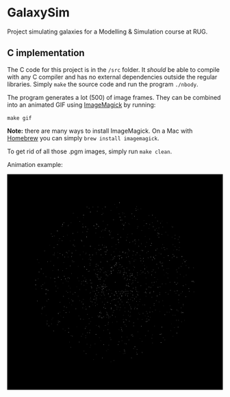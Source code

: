 # GalaxySim
Project simulating galaxies for a Modelling &amp; Simulation course at RUG.


## C implementation
The C code for this project is in the `/src` folder. It *should* be able to compile with any C compiler and has no external dependencies outside the regular libraries. Simply `make` the source code and run the program `./nbody`.

The program generates a lot (500) of image frames. They can be combined into an animated GIF using [ImageMagick](https://imagemagick.org) by running:

    make gif

**Note:** there are many ways to install ImageMagick. On a Mac with [Homebrew](https://brew.sh) you can simply `brew install imagemagick`.

To get rid of all those .pgm images, simply run `make clean`.

Animation example:

![Example animation](https://raw.githubusercontent.com/Theys96/GalaxySim/develop/src/img/image.gif "Example animation")